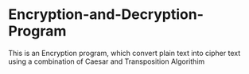 # Encryption-and-Decryption-Program
This is an Encryption program, which convert plain text into cipher text using a combination of Caesar and Transposition Algorithim
